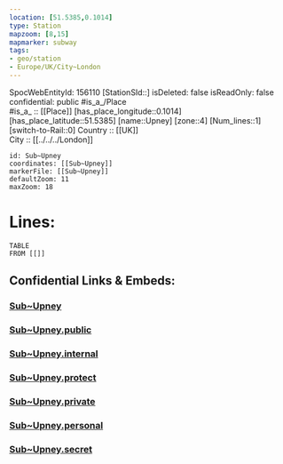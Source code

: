 ```yaml
---
location: [51.5385,0.1014] 
type: Station 
mapzoom: [8,15] 
mapmarker: subway 
tags:
- geo/station
- Europe/UK/City~London
---
```

SpocWebEntityId: 156110
[StationSId::] 
isDeleted: false
isReadOnly: false
confidential: public
#is_a_/Place  
#is_a_ :: [[Place]] 
[has_place_longitude::0.1014] 
[has_place_latitude::51.5385] 
[name::Upney] 
[zone::4] 
[Num_lines::1] 
[switch-to-Rail::0] 
Country :: [[UK]]  
City :: [[../../../London]]  


```leaflet
id: Sub~Upney
coordinates: [[Sub~Upney]] 
markerFile: [[Sub~Upney]] 
defaultZoom: 11 
maxZoom: 18
```


# Lines: 
```dataview
TABLE 
FROM [[]] 
```


## Confidential Links & Embeds: 

### [Sub~Upney](/_Standards/Earth/Continent/Europe/Europe~North/UK/England/Regions~England/London,Greater/cities~GreaterLondon/Underground/Station/Sub~Upney.md) 

### [Sub~Upney.public](/_public/Earth/Continent/Europe/Europe~North/UK/England/Regions~England/London,Greater/cities~GreaterLondon/Underground/Station/Sub~Upney.public.md) 

### [Sub~Upney.internal](/_internal/Earth/Continent/Europe/Europe~North/UK/England/Regions~England/London,Greater/cities~GreaterLondon/Underground/Station/Sub~Upney.internal.md) 

### [Sub~Upney.protect](/_protect/Earth/Continent/Europe/Europe~North/UK/England/Regions~England/London,Greater/cities~GreaterLondon/Underground/Station/Sub~Upney.protect.md) 

### [Sub~Upney.private](/_private/Earth/Continent/Europe/Europe~North/UK/England/Regions~England/London,Greater/cities~GreaterLondon/Underground/Station/Sub~Upney.private.md) 

### [Sub~Upney.personal](/_personal/Earth/Continent/Europe/Europe~North/UK/England/Regions~England/London,Greater/cities~GreaterLondon/Underground/Station/Sub~Upney.personal.md) 

### [Sub~Upney.secret](/_secret/Earth/Continent/Europe/Europe~North/UK/England/Regions~England/London,Greater/cities~GreaterLondon/Underground/Station/Sub~Upney.secret.md)

